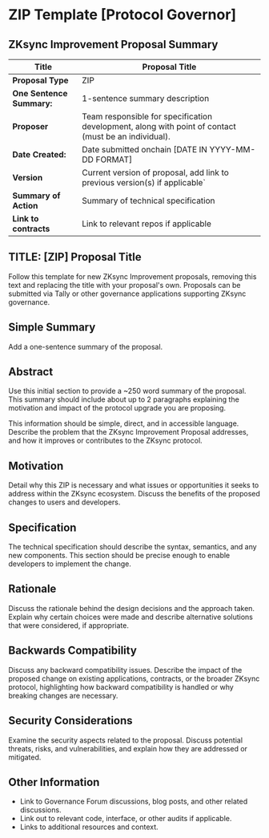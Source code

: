 # ZIP Template [Protocol Governor]

## ZKsync Improvement Proposal Summary

| **Title** | Proposal Title
| --- | --- |
| **Proposal Type** | ZIP  |
| **One Sentence Summary:** | 1-sentence summary description |
| **Proposer** | Team responsible for specification development, along with point of contact (must be an individual). |
| **Date Created:** | Date submitted onchain [DATE IN YYYY-MM-DD FORMAT] |
| **Version** | Current version of proposal, add link to previous version(s) if applicable` |
| **Summary of Action** | Summary of technical specification |
| **Link to contracts** | Link to relevant repos if applicable |

## **TITLE: [ZIP] Proposal Title**

Follow this template for new ZKsync Improvement proposals, removing this text and replacing the title with your proposal's own. Proposals can be submitted via Tally or other governance applications supporting ZKsync governance.

## **Simple Summary**

Add a one-sentence summary of the proposal.

## Abstract

Use this initial section to provide a ~250 word summary of the proposal. This summary should include about up to 2 paragraphs explaining the motivation and impact of the protocol upgrade you are proposing.

This information should be simple, direct, and in accessible language. Describe the problem that the ZKsync Improvement Proposal addresses, and how it improves or contributes to the ZKsync protocol.

## Motivation

Detail why this ZIP is necessary and what issues or opportunities it seeks to address within the ZKsync ecosystem. Discuss the benefits of the proposed changes to users and developers.

## Specification

The technical specification should describe the syntax, semantics, and any new components. This section should be precise enough to enable developers to implement the change.

## Rationale

Discuss the rationale behind the design decisions and the approach taken. Explain why certain choices were made and describe alternative solutions that were considered, if appropriate.

## Backwards Compatibility

Discuss any backward compatibility issues. Describe the impact of the proposed change on existing applications, contracts, or the broader ZKsync protocol, highlighting how backward compatibility is handled or why breaking changes are necessary.

## Security Considerations

Examine the security aspects related to the proposal. Discuss potential threats, risks, and vulnerabilities, and explain how they are addressed or mitigated.

## **Other Information**

- Link to Governance Forum discussions, blog posts, and other related discussions.
- Link out to relevant code, interface, or other audits if applicable.
- Links to additional resources and context.
